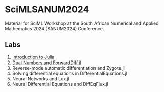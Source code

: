 # SciMLSANUM2024
Material for SciML Workshop at the South African Numerical and Applied Mathematics 2024 (SANUM2024) Conference.


## Labs

1. [Introduction to Julia](https://github.com/dlfivefifty/SciMLSANUM2024/blob/main/labs/lab1.ipynb)
2. [Dual Numbers and ForwardDiff.jl](https://github.com/dlfivefifty/SciMLSANUM2024/blob/main/labs/lab2.ipynb)
3. Reverse-mode automatic differentiation and Zygote.jl
4. Solving differential equations in DifferentialEquations.jl
5. Neural Networks and Lux.jl
6. Neural Differential Equations and DiffEqFlux.jl